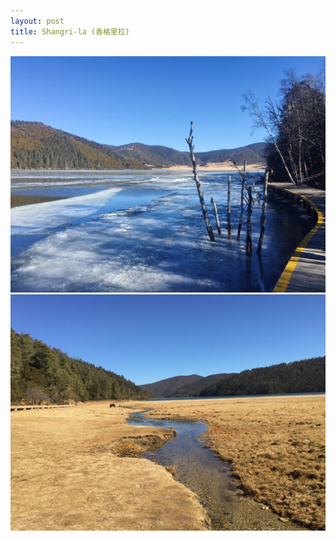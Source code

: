 ```yaml
---
layout: post
title: Shangri-la (香格里拉)
---
```


![](/assets/photos/Shangri-la-1.JPG)
![](/assets/photos/Shangri-la-2.JPG)